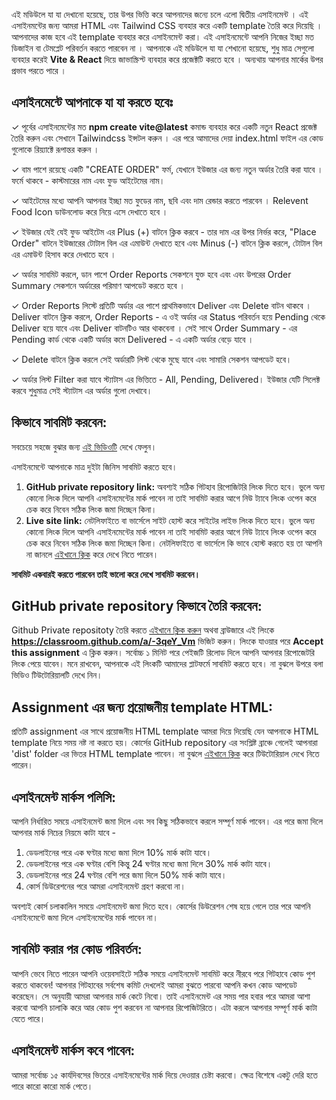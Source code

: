 এই মডিউলে যা যা দেখানো হয়েছে, তার উপর ভিত্তি করে আপনাদের জন্যে চলে এলো দ্বিতীয় এসাইনমেন্ট । এই এসাইনমন্টের জন্য আমরা HTML এবং Tailwind CSS ব্যবহার করে একটি template তৈরি করে দিয়েছি । আপনাদের কাজ হবে এই template ব্যবহার করে এসাইনমেন্ট করা। এই এসাইনমেন্টে আপনি নিজের ইচ্ছা মত ডিজাইন বা টেমপ্লেট পরিবর্তন করতে পারবেন না ।  আপনাকে এই মডিউলে যা যা শেখানো হয়েছে, শুধু মাত্র সেগুলো ব্যবহার করেই **Vite & React** দিয়ে জাভাস্ক্রিপ্ট ব্যবহার করে প্রজেক্টটি করতে হবে । অন্যথায় আপনার মার্কের উপর প্রভাব পরতে পারে ।

## এসাইনমেন্টে আপনাকে যা যা করতে হবেঃ

✓ পূর্বের এসাইনমেন্টের মত **npm create vite@latest** কমান্ড ব্যবহার করে একটি নতুন React প্রজেক্ট তৈরি করুন এবং সেখানে Tailwindcss ইন্সটল করুন । এর পরে আমাদের দেয়া index.html ফাইল এর কোড গুলোকে রিয়্যাক্টে রূপান্তর করুন । 

✓ বাম পাশে রয়েছে একটি "CREATE ORDER" ফর্ম, যেখানে ইউজার এর জন্য নতুন অর্ডার তৈরি করা যাবে ।  ফর্মে থাকবে - কাস্টমারের নাম এবং ফুড আইটেমের নাম। 

✓ আইটেমের মধ্যে আপনি আপনার ইচ্ছা মত ফুডের নাম, ছবি এবং দাম রেন্ডার করতে পারবেন । Relevent Food Icon ডাউনলোড করে নিয়ে এসে দেখাতে হবে । 

✓ ইউজার যেই যেই ফুড আইটেম এর Plus (+) বাটনে ক্লিক করবে - তার দাম এর উপর নির্ভর করে, "Place Order" বাটনে ইউজারের টোটাল বিল এর এমাউন্ট দেখাতে হবে এবং Minus (-) বাটনে ক্লিক করলে, টোটাল বিল এর এমাউন্ট হিসাব করে দেখাতে হবে । 

✓ অর্ডার সাবমিট করলে, ডান পাশে  Order Reports সেকশনে যুক্ত হবে এবং এবং উপরের Order Summary সেকশনে অর্ডারের পরিমাণ আপডেট করতে হবে । 

✓ Order Reports লিস্টে প্রতিটি অর্ডার এর পাশে প্রাথমিকভাবে Deliver এবং Delete বাটন থাকবে । Deliver বাটনে ক্লিক করলে, Order Reports - এ ওই অর্ডার এর Status পরিবর্তন হয়ে Pending থেকে Deliver হয়ে যাবে এবং Deliver বাটনটিও আর থাকবেনা । সেই সাথে Order Summary - এর Pending কার্ড থেকে একটি অর্ডার কমে Delivered - এ একটি অর্ডার বেড়ে যাবে । 

✓ Delete বাটনে ক্লিক করলে সেই অর্ডারটি লিস্ট থেকে মুছে যাবে এবং সামারি সেকশন আপডেট হবে।

✓ অর্ডার লিস্ট Filter করা যাবে স্ট্যাটাস এর ভিত্তিতে - All, Pending, Delivered। ইউজার যেটি সিলেক্ট করবে শুধুমাত্র সেই স্ট্যাটাস এর অর্ডার গুলো দেখাবে।


## কিভাবে সাবমিট করবেন:

সবচেয়ে সহজে বুঝার জন্য [এই ভিডিওটি](https://learnwithsumit.com/rnext/courses/rnext/how-to-submit-assignments-in-reactive-accelerator-course) দেখে ফেলুন।

এসাইনমেন্টে আপনাকে মাত্র দুইটা জিনিস সাবমিট করতে হবে।

1. **GitHub private repository link:** অবশ্যই সঠিক গিটহাব রিপোজিটরি লিংক দিতে হবে। ভুলে অন্য কোনো লিংক দিলে আপনি এসাইনমেন্টের মার্ক পাবেন না তাই সাবমিট করার আগে নিউ ট্যাবে লিংক ওপেন করে চেক করে নিবেন সঠিক লিংক জমা দিচ্ছেন কিনা।
2. **Live site link:** নেটলিফাইতে বা ভার্সেলে সাইট হোস্ট করে সাইটের লাইভ লিংক দিতে হবে। ভুলে অন্য কোনো লিংক দিলে আপনি এসাইনমেন্টের মার্ক পাবেন না তাই সাবমিট করার আগে নিউ ট্যাবে লিংক ওপেন করে চেক করে নিবেন সঠিক লিংক জমা দিচ্ছেন কিনা। নেটলিফাইতে বা ভার্সেলে কি ভাবে হোস্ট করতে হয় তা আপনি না জানলে [এইখানে ক্লিক](https://learnwithsumit.com/rnext/courses/rnext/how-to-deploy-your-project-to-vercel-free) করে দেখে নিতে পারেন।

**সাবমিট একবারই করতে পারবেন তাই ভালো করে দেখে সাবমিট করবেন।**

## GitHub private repository কিভাবে তৈরি করবেন:

Github Private repositoty তৈরি করতে [এইখানে ক্লিক করুন](https://classroom.github.com/a/-3qeY_Vm) অথবা ব্রাউজারে এই লিংকে **https://classroom.github.com/a/-3qeY_Vm** ভিজিট করুন। লিংকে যাওয়ার পরে **Accept this assignment** এ ক্লিক করুন। সর্বোচ্চ ১ মিনিট পরে পেইজটি রিলোড দিলে আপনি আপনার রিপোজেটরি লিংক পেয়ে যাবেন। মনে রাখবেন, আপনাকে এই লিংকটি আমাদের প্লাটফর্মে সাবমিট করতে হবে। না বুঝলে উপরে বলা ভিডিও টিউটোরিয়ালটি দেখে নিন।

## Assignment এর জন্য প্রয়োজনীয় template HTML:

প্রতিটি assignment এর সাথে প্রয়োজনীয় HTML template আমরা দিয়ে দিয়েছি যেন আপনাকে HTML template নিয়ে সময় নষ্ট না করতে হয়। কোর্সের GitHub repository এর সংশ্লিষ্ট ব্রাঞ্চে গেলেই আপনারা 'dist' folder এর ভিতর HTML template পাবেন। না বুঝলে [এইখানে ক্লিক](https://learnwithsumit.com/rnext/courses/rnext/how-to-submit-assignments-in-reactive-accelerator-course) করে টিউটোরিয়াল দেখে নিতে পারেন।

## এসাইনমেন্ট মার্কস পলিসি:

আপনি নির্ধারিত সময়ে এসাইনমেন্ট জমা দিলে এবং সব কিছু সঠিকভাবে করলে সম্পূর্ণ মার্ক পাবেন। এর পরে জমা দিলে আপনার মার্ক নিচের নিয়মে কাটা যাবে -

1. ডেডলাইনের পরে এক ঘণ্টার মধ্যে জমা দিলে 10% মার্ক কাটা যাবে।
2. ডেডলাইনের পরে এক ঘণ্টার বেশি কিন্তু 24 ঘণ্টার মধ্যে জমা দিলে 30% মার্ক কাটা যাবে।
3. ডেডলাইনের পরে 24 ঘণ্টার বেশি পরে জমা দিলে 50% মার্ক কাটা যাবে।
4. কোর্স ডিউরেশনের পরে আমরা এসাইনমেন্ট গ্রহণ করবো না।

অবশ্যই কোর্স চলাকালিন সময়ে এসাইনমেন্ট জমা দিতে হবে। কোর্সের ডিউরেশন শেষ হয়ে গেলে তার পরে আপনি এসাইনমেন্টে জমা দিলে এসাইনমেন্টের মার্ক পাবেন না।

## সাবমিট করার পর কোড পরিবর্তন:

আপনি ভেবে নিতে পারেন আপনি ওয়েবসাইটে সঠিক সময়ে এসাইনমেন্ট সাবমিট করে নীরবে পরে গিটহাবে কোড পুশ করতে থাকবেন! আপনার গিটহাবের সর্বশেষ কমিট দেখলেই আমরা বুঝতে পারবো আপনি কখন কোড আপডেট করেছেন। সে অনুযায়ী আমরা আপনার মার্ক কেটে নিবো। তাই এসাইনমেন্ট এর সময় পার হবার পরে আমরা আশা করবো আপনি চালাকি করে আর কোড পুশ করবেন না আপনার রিপোজিটরিতে। এটা করলে আপনার সম্পূর্ণ মার্ক কাটা যেতে পারে।

## এসাইনমেন্ট মার্কস কবে পাবেন:

আমরা সর্বোচ্চ ১৫ কার্যদিবসের ভিতরে এসাইনমেন্টের মার্ক দিয়ে দেওয়ার চেষ্টা করবো। ক্ষেত্র বিশেষে একটু দেরি হতে পারে কারো কারো মার্ক পেতে।
